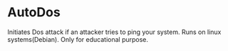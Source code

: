 # AutoDos
Initiates Dos attack if an attacker tries to ping your system.
Runs on linux systems(Debian).
Only for educational purpose.
